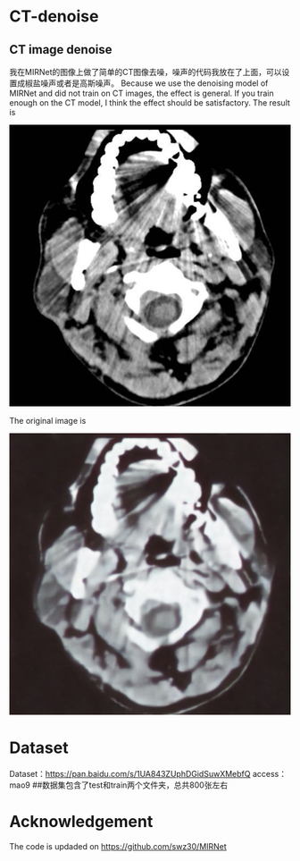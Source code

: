 # CT-denoise
## CT image denoise
我在MIRNet的图像上做了简单的CT图像去噪，噪声的代码我放在了上面，可以设置成椒盐噪声或者是高斯噪声。
Because we use the denoising model of MIRNet and did not train on CT images, the effect is general. If you train enough on the CT model, I think the effect should be satisfactory.
The result is

![image](https://github.com/zhangbaijin/CT-denoise/blob/main/2%20(2).jpg)

The original image is 

![image](https://github.com/zhangbaijin/CT-denoise/blob/main/0001_1.png)
# Dataset
Dataset：https://pan.baidu.com/s/1UA843ZUphDGidSuwXMebfQ access：mao9 
##数据集包含了test和train两个文件夹，总共800张左右

# Acknowledgement
The code is updaded on https://github.com/swz30/MIRNet 
